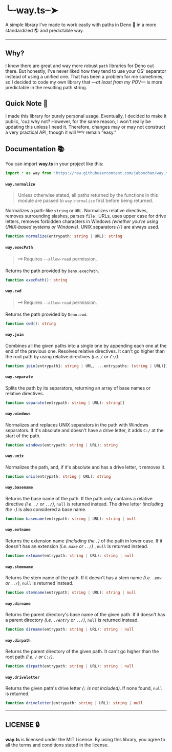 # ╰┈way.ts┈➤
A simple library I've made to work easily with paths in Deno 🦕 in a more standardized 🌎 and predictable way.

---

## Why?

I know there are great and way more robust `path` libraries for Deno out there. But honestly, I've never liked how they tend to use your OS' separator instead of using a unified one. That has been a problem for me sometimes, so I decided to code my own library that *—at least from my POV—* is more predictable in the resulting path string.

## Quick Note 📝

I made this library for purely personal usage. Eventually, I decided to make it public, 'cuz why not? However, for the same reason, I won't really be updating this unless I need it. Therefore, changes may or may not construct a very practical API, though it will <sup><sub>likely</sup></sub> remain "easy."

## Documentation 📚

You can import **way.ts** in your project like this:
```ts
import * as way from 'https://raw.githubusercontent.com/jabonchan/way.ts/refs/heads/main/mod.ts'
```

#### `way.normalize`
> Unless otherwise stated, all paths returned by the functions in this module are passed to `way.normalize` first before being returned.

Normalizes a path-like `string` or `URL`. Normalizes relative directives, removes surrounding slashes, parses `file:` URLs, uses upper case for drive letters, removes forbidden characters in Windows *(whether you're using UNIX-based systems or Windows)*. UNIX separators *(`/`)* are always used.
```ts
function normalize(entrypath: string | URL): string
```

#### `way.execPath`
> 🗝️ Requires `--allow-read` permission.

Returns the path provided by `Deno.execPath`.
```ts
function execPath(): string
```

#### `way.cwd`
> 🗝️ Requires `--allow-read` permission.
> 
Returns the path provided by `Deno.cwd`.
```ts
function cwd(): string
```

#### `way.join`
Combines all the given paths into a single one by appending each one at the end of the previous one. Resolves relative directives. It can't go higher than the root path by using relative directives *(i.e. `/` or `C:/`)*.
```ts
function join(entrypath1: string | URL, ...entrypaths: (string | URL)[]): string
```

#### `way.separate`
Splits the path by its separators, returning an array of base names or relative directives.
```ts
function separate(entrypath: string | URL): string[]
```

#### `way.windows`
Normalizes and replaces UNIX separators in the path with Windows separators. If it's absolute and doesn't have a drive letter, it adds `C:/` at the start of the path.
```ts
function windows(entrypath: string | URL): string
```

#### `way.unix`
Normalizes the path, and, if it's absolute and has a drive letter, it removes it.
```ts
function unix(entrypath: string | URL): string
```

#### `way.basename`
Returns the base name of the path. If the path only contains a relative directive *(i.e. `./` or `../`)*, `null` is returned instead. The drive letter *(including the `:`)* is also considered a base name.
```ts
function basename(entrypath: string | URL): string | null
```

#### `way.extname`
Returns the extension name *(including the `.`)* of the path in lower case. If it doesn't has an extension *(i.e. `make` or `../`)* , `null` is returned instead.
```ts
function extname(entrypath: string | URL): string | null
```

#### `way.stemname`
Returns the stem name of the path. If it doesn't has a stem name *(i.e. `.env` or `../`)*, `null` is returned instead.
```ts
function stemname(entrypath: string | URL): string | null
```

#### `way.dirname`
Returns the parent directory's base name of the given path. If it doesn't has a parent directory *(i.e. `./entry` or `../`)*, `null` is returned instead.
```ts
function dirname(entrypath: string | URL): string | null
```

#### `way.dirpath`
Returns the parent directory of the given path. It can't go higher than the root path *(i.e. `/` or `C:/`)*.
```ts
function dirpath(entrypath: string | URL): string | null
```

#### `way.driveletter`
Returns the given path's drive letter *(`:` is not included)*. If none found, `null` is returned.
```ts
function driveletter(entrypath: string | URL): string | null
```

---

## LICENSE 🔒

**way.ts** is licensed under the MIT License. By using this library, you agree to all the terms and conditions stated in the license.
